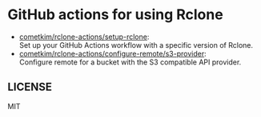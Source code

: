 # GitHub actions for using Rclone

- [cometkim/rclone-actions/setup-rclone](setup-rclone):\
  Set up your GitHub Actions workflow with a specific version of Rclone.
- [cometkim/rclone-actions/configure-remote/s3-provider](configure-remote/s3-provider):\
  Configure remote for a bucket with the S3 compatible API provider.

## LICENSE

MIT
